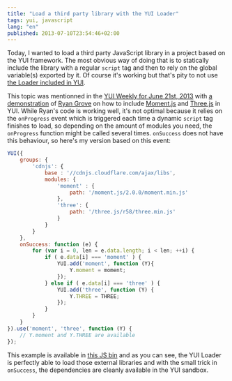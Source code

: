 ```yaml
---
title: "Load a third party library with the YUI Loader"
tags: yui, javascript
lang: "en"
published: 2013-07-10T23:54:46+02:00
---
```


Today, I wanted to load a third party JavaScript library in a project based on
the YUI framework. The most obvious way of doing that is to statically include the
library with a regular `script` tag and then to rely on the global variable(s)
exported by it. Of course it's working but that's pity to not use [the Loader
included in YUI](http://yuilibrary.com/yui/docs/yui/loader.html).

This topic was mentionned in the [YUI Weekly for June 21st,
2013](http://www.yuiblog.com/blog/2013/06/21/yui-weekly-for-june-21st-2013/)
with [a demonstration](http://jsbin.com/akevej/3/edit) of [Ryan
Grove](http://wonko.com/) on how to include [Moment.js](http://momentjs.com/)
and [Three.js](http://threejs.org/) in YUI. While Ryan's code is working well,
it's not optimal because it relies on the `onProgress` event which is triggered
each time a dynamic `script` tag finishes to load, so depending on the amount of
modules you need, the `onProgress` function might be called several times.
`onSuccess` does not have this behaviour, so here's my version based on this
event:

```javascript
YUI({
    groups: {
        'cdnjs': {
            base : '//cdnjs.cloudflare.com/ajax/libs',
            modules: {
                'moment' : {
                    path: '/moment.js/2.0.0/moment.min.js'
                },
                'three': {
                    path: '/three.js/r58/three.min.js'
                }
            }
        }
    },
    onSuccess: function (e) {      
        for (var i = 0, len = e.data.length; i < len; ++i) {
            if ( e.data[i] === 'moment' ) {
                YUI.add('moment', function (Y){
                    Y.moment = moment;
                });
            } else if ( e.data[i] === 'three' ) {
                YUI.add('three', function (Y) {
                    Y.THREE = THREE;
                });
            }
        }
    }
}).use('moment', 'three', function (Y) {
    // Y.moment and Y.THREE are available
});
```

This example is available in [this JS bin](http://jsbin.com/inoyuf/2/edit) and
as you can see, the YUI Loader is perfectly able to load those external
libraries and with the small trick in `onSuccess`, the dependencies are cleanly
available in the YUI sandbox.

